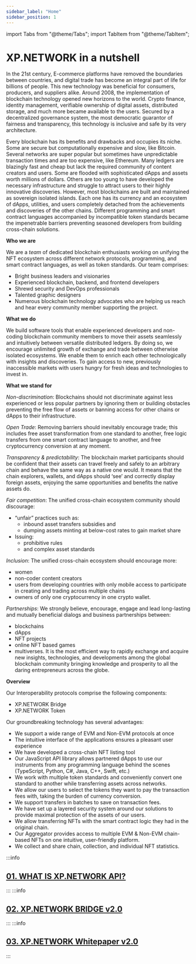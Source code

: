 ```yaml
---
sidebar_label: "Home"
sidebar_position: 1
---
```


import Tabs from "@theme/Tabs";
import TabItem from "@theme/TabItem";

# XP.NETWORK in a nutshell

In the 21st century, E-commerce platforms have removed the boundaries between countries, and digital trade has become an integral part of life for billions of people. This new technology was beneficial for consumers, producers, and suppliers alike. Around 2008, the implementation of blockchain technology opened new horizons to the world. Crypto finance, identity management, verifiable ownership of digital assets, distributed storage, and much more became available to the users. Secured by a decentralized governance system, the most democratic guarantor of fairness and transparency, this technology is inclusive and safe by its very architecture.

Every blockchain has its benefits and drawbacks and occupies its niche. Some are secure but computationally expensive and slow, like Bitcoin. Several networks are super popular but sometimes have unpredictable transaction times and are too expensive, like Ethereum. Many ledgers are blazingly fast and cheap but lack the required community of content creators and users. Some are flooded with sophisticated dApps and assets worth millions of dollars. Others are too young to have developed the necessary infrastructure and struggle to attract users to their highly innovative discoveries. However, most blockchains are built and maintained as sovereign isolated islands. Each one has its currency and an ecosystem of dApps, utilities, and users completely detached from the achievements and discoveries of the other chains. Different programming and smart contract languages accompanied by incompatible token standards became the impenetrable barriers preventing seasoned developers from building cross-chain solutions.

**Who we are**

We are a _team_ of dedicated blockchain enthusiasts working on unifying the NFT ecosystem across different network protocols, programming, and smart contract languages, as well as token standards.
Our team comprises:

- Bright business leaders and visionaries
- Experienced blockchain, backend, and frontend developers
- Shrewd security and DevOps professionals
- Talented graphic designers
- Numerous blockchain technology advocates who are helping us reach and hear every community member supporting the project.

**What we do**

We build software tools that enable experienced developers and non-coding blockchain community members to move their assets seamlessly and intuitively between versatile distributed ledgers. By doing so, we encourage unlimited growth of exchange and trade between otherwise isolated ecosystems. We enable them to enrich each other technologically with insights and discoveries. To gain access to new, previously inaccessible markets with users hungry for fresh ideas and technologies to invest in.

**What we stand for**

_Non-discrimination_: Blockchains should not discriminate against less experienced or less popular partners by ignoring them or building obstacles preventing the free flow of assets or banning access for other chains or dApps to their infrastructure.

_Open Trade_: Removing barriers should inevitably encourage trade; this includes free asset transformation from one standard to another, free logic transfers from one smart contract language to another, and free cryptocurrency conversion at any moment.

_Transparency & predictability_: The blockchain market participants should be confident that their assets can travel freely and safely to an arbitrary chain and behave the same way as a native one would. It means that the chain explorers, wallets, and dApps should ‘see’ and correctly display foreign assets, enjoying the same opportunities and benefits the native assets do.

_Fair competition_: The unified cross-chain ecosystem community should discourage:

- “unfair” practices such as:
  - inbound asset transfers subsidies and
  - dumping assets minting at below-cost rates to gain market share
- Issuing:
  - prohibitive rules
  - and complex asset standards

_Inclusion_: The unified cross-chain ecosystem should encourage more:

- women
- non-coder content creators
- users from developing countries with only mobile access to participate in creating and trading across multiple chains
- owners of only one cryptocurrency in one crypto wallet.

_Partnerships_: We strongly believe, encourage, engage and lead long-lasting and mutually beneficial dialogs and business partnerships between:

- blockchains
- dApps
- NFT projects
- online NFT based games
- multiverses.
  It is the most efficient way to rapidly exchange and acquire new insights, technologies, and developments among the global blockchain community bringing knowledge and prosperity to all the daring entrepreneurs across the globe.

**Overview**

Our Interoperability protocols comprise the following components:

- XP.NETWORK Bridge
- XP.NETWORK Token

Our groundbreaking technology has several advantages:

- We support a wide range of EVM and Non-EVM protocols at once
- The intuitive interface of the applications ensures a pleasant user experience
- We have developed a cross-chain NFT listing tool
- Our JavaScript API library allows partnered dApps to use our instruments from any programming language behind the scenes (TypeScript, Python, C#, Java, C++, Swift, etc.)
- We work with multiple token standards and conveniently convert one standard to another while transferring assets across networks.
- We allow our users to select the tokens they want to pay the transaction fees with, taking the burden of currency conversion.
- We support transfers in batches to save on transaction fees.
- We have set up a layered security system around our solutions to provide maximal protection of the assets of our users.
- We allow transferring NFTs with the smart contract logic they had in the original chain.
- Our Aggregator provides access to multiple EVM & Non-EVM chain-based NFTs on one intuitive, user-friendly platform.
- We collect and share chain, collection, and individual NFT statistics.

:::info

## [01. WHAT IS XP.NETWORK API?](./API/usage.md)

:::
:::info

## [02. XP.NETWORK BRIDGE v2.0](./Multibridge2.0/introduction.md)

:::
:::info

## [03. XP.NETWORK Whitepaper v2.0](./Whitepaper2.0/introduction.md)

:::
